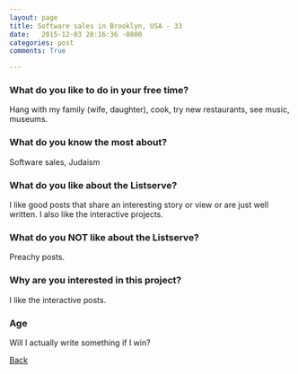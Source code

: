 ```yaml
---
layout: page
title: Software sales in Brooklyn, USA - 33
date:   2015-12-03 20:16:36 -0800
categories: post
comments: True

---
```


### What do you like to do in your free time?
<p>Hang with my family (wife, daughter), cook, try new restaurants, see music, museums.</p>

### What do you know the most about?
<p>Software sales, Judaism</p>

### What do you like about the Listserve?
<p>I like good posts that share an interesting story or view or are just well written. I also like the interactive projects.</p>

### What do you NOT like about the Listserve?
<p>Preachy posts.</p>

### Why are you interested in this project?
<p>I like the interactive posts.</p>

### Age
<p>Will I actually write something if I win?</p>

[Back][1]

[1]: /home/responders/all